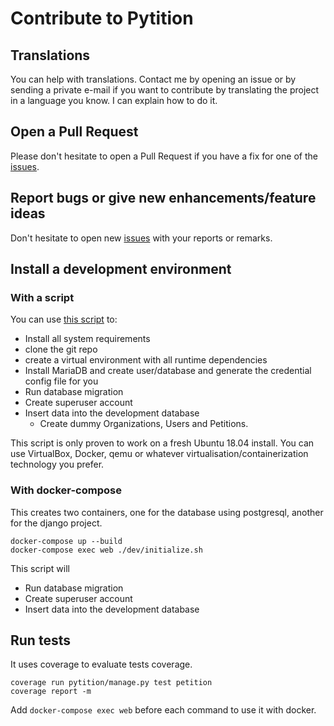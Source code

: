 # Contribute to Pytition

## Translations

You can help with translations.
Contact me by opening an issue or by sending a private e-mail if you want to contribute by translating the project
in a language you know. I can explain how to do it.

## Open a Pull Request

Please don't hesitate to open a Pull Request if you have a fix for one of the [issues](https://github.com/pytition/pytition/issues).

## Report bugs or give new enhancements/feature ideas

Don't hesitate to open new [issues](https://github.com/pytition/pytition/issues) with your reports or remarks.

## Install a development environment

### With a script

You can use [this script](https://github.com/pytition/Pytition/blob/master/dev/dev_setup.sh) to:

* Install all system requirements
* clone the git repo
* create a virtual environment with all runtime dependencies
* Install MariaDB and create user/database and generate the credential config file for you
* Run database migration
* Create superuser account
* Insert data into the development database
  * Create dummy Organizations, Users and Petitions.

This script is only proven to work on a fresh Ubuntu 18.04 install.
You can use VirtualBox, Docker, qemu or whatever virtualisation/containerization technology you prefer.

### With docker-compose

This creates two containers, one for the database using postgresql, another for the django project.

```
docker-compose up --build
docker-compose exec web ./dev/initialize.sh
```

This script will

* Run database migration
* Create superuser account
* Insert data into the development database

## Run tests

It uses coverage to evaluate tests coverage.

```
coverage run pytition/manage.py test petition
coverage report -m
```

Add `docker-compose exec web` before each command to use it with docker.
